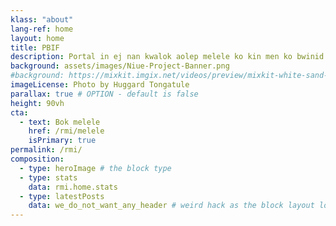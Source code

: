 ```yaml
---
klass: "about"
lang-ref: home
layout: home
title: PBIF
description: Portal in ej nan kwalok aolep melele ko kin men ko bwinid ilo aelon jidik kein ad ilo Pacific in.
background: assets/images/Niue-Project-Banner.png
#background: https://mixkit.imgix.net/videos/preview/mixkit-white-sand-beach-and-palm-trees-1564-0.jpg?w=1200&h=630&fit=crop
imageLicense: Photo by Huggard Tongatule
parallax: true # OPTION - default is false
height: 90vh
cta:
  - text: Bok melele
    href: /rmi/melele
    isPrimary: true
permalink: /rmi/
composition:
  - type: heroImage # the block type
  - type: stats
    data: rmi.home.stats
  - type: latestPosts
    data: we_do_not_want_any_header # weird hack as the block layout looks for a data element and falls back to the page if none is present
---
```


